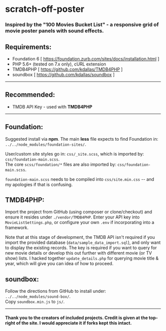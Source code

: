 scratch-off-poster
==================

### Inspired by the "100 Movies Bucket List" - a responsive grid of movie poster panels with sound effects.

Requirements:
------------

* Foundation 6 [ https://foundation.zurb.com/sites/docs/installation.html ]
* PHP 5.6+ (tested on 7.x only), cURL extension
* TMDB4PHP [ https://github.com/kdallas/TMDB4PHP ]
* soundbox [ https://github.com/kdallas/soundbox ]

---

Recommended:
-----------
* TMDB API Key - used with **TMDB4PHP**
 
---

Foundation:
----------
Suggested install via **npm**.  The main **less** file expects to find Foundation in:  
`../../node_modules/foundation-sites/`.

User/custom site styles go in: `css/_site.scss`, which is imported by: `css/foundation-main.scss`.  
The core `scss/foundation/*` files are also imported by: `css/foundation-main.scss`.

`foundation-main.scss` needs to be compiled into `css/site.min.css` -- and my apologies if that is confusing.


TMDB4PHP:
--------
Import the project from GitHub (using composer or clone/checkout) and ensure it resides under `./vendor/TMDB4PHP`.
Enter your API key into `MovieListSettings.php`, or configure your own `.env` if incorporating into a framework.

Note that at this stage of development, the TMDB API isn't required if you import the provided database (`data/sample_data_import.sql`), and only want to display the existing records.
The key is required if you want to query for new movie details or develop this out further with different movie (or TV show) lists.  I hacked together `update_details.php` for querying movie title & year, which will give you can idea of how to proceed.

soundbox:
--------
Follow the directions from GitHub to install under:  
`../../node_modules/sound-box/`.  
Copy `soundbox.min.js` to `js/`.

---

#### Thank you to the creators of included projects.  Credit is given at the top-right of the site.  I would appreciate it if forks kept this intact.
